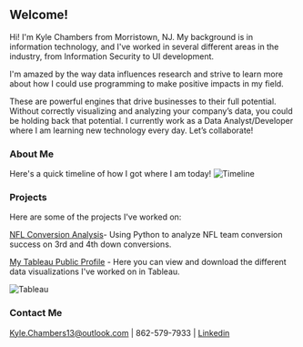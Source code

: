## Welcome!

Hi! I'm Kyle Chambers from Morristown, NJ. My background is in information technology, and I've worked in several different areas in the industry, from Information Security to UI development.

I'm amazed by the way data influences research and strive to learn more about how I could use programming to make positive impacts in my field.

These are powerful engines that drive businesses to their full potential. Without correctly visualizing and analyzing your company’s data, you could be holding back that potential. I currently work as a Data Analyst/Developer where I am learning new technology every day. Let’s collaborate!


### About Me
Here's a quick timeline of how I got where I am today!
![Timeline](https://user-images.githubusercontent.com/47094499/75714451-b8e52c80-5c99-11ea-9f41-d67ee7399e13.png)



### Projects

Here are some of the projects I've worked on:
  
[NFL Conversion Analysis](https://github.com/MyFriendKMC/Conversions/blob/master/NFL_conversions.ipynb)- Using Python to analyze NFL team conversion success on 3rd and 4th down conversions.

[My Tableau Public Profile](https://public.tableau.com/profile/kyle.chambers) - Here you can view and download the different data visualizations I've worked on in Tableau. 

![Tableau](https://user-images.githubusercontent.com/47094499/75715926-3f027280-5c9c-11ea-9133-5c292a5d9a84.png)

### Contact Me
Kyle.Chambers13@outlook.com | 862-579-7933 | 
[Linkedin](https://www.linkedin.com/in/kylemchambers/)

